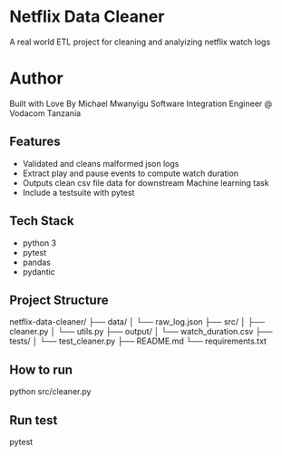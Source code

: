 # Netflix Data Cleaner
A real world ETL project for cleaning and analyizing netflix watch logs

# Author
Built with Love By
Michael Mwanyigu
Software Integration Engineer @ Vodacom Tanzania



## Features
- Validated and cleans malformed json logs
- Extract play and pause events to compute watch duration
- Outputs clean csv file data for downstream Machine learning task
- Include a testsuite with pytest

## Tech Stack
- python 3
- pytest
- pandas
- pydantic

## Project Structure
netflix-data-cleaner/
├── data/
│   └── raw_log.json
├── src/
│   ├── cleaner.py
│   └── utils.py
├── output/
│   └── watch_duration.csv
├── tests/
│   └── test_cleaner.py
├── README.md
└── requirements.txt


## How to run
python src/cleaner.py

## Run test
pytest

